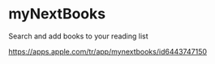 # myNextBooks
Search and add books to your reading list

https://apps.apple.com/tr/app/mynextbooks/id6443747150
